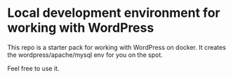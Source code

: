 # Local development environment for working with WordPress

This repo is a starter pack for working with WordPress on docker. 
It creates the wordpress/apache/mysql env for you on the spot. 

Feel free to use it.
